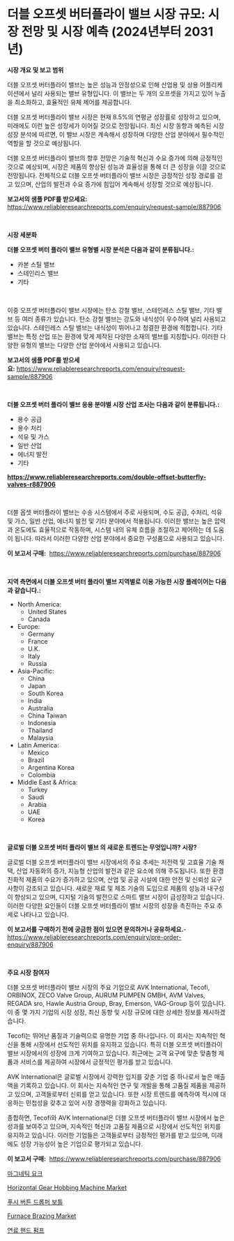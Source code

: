 <p><h1>더블 오프셋 버터플라이 밸브 시장 규모: 시장 전망 및 시장 예측 (2024년부터 2031년)</h1></p><p><strong>시장 개요 및 보고 범위</strong></p>
<p><p>더블 오프셋 버터플라이 밸브는 높은 성능과 안정성으로 인해 산업용 및 상용 어플리케이션에서 널리 사용되는 밸브 유형입니다. 이 밸브는 두 개의 오프셋을 가지고 있어 누출을 최소화하고, 효율적인 유체 제어를 제공합니다.</p><p>더블 오프셋 버터플라이 밸브 시장은 현재 8.5%의 연평균 성장률로 성장하고 있으며, 미래에도 이런 높은 성장세가 이어질 것으로 전망됩니다. 최신 시장 동향과 예측된 시장 성장 분석에 따르면, 이 밸브 시장은 계속해서 성장하며 다양한 산업 분야에서 필수적인 역할을 할 것으로 예상됩니다.</p><p>더블 오프셋 버터플라이 밸브의 향후 전망은 기술적 혁신과 수요 증가에 의해 긍정적인 것으로 예상되며, 시장은 제품의 향상된 성능과 효율성을 통해 더 큰 성장을 이끌 것으로 전망됩니다. 전체적으로 더블 오프셋 버터플라이 밸브 시장은 긍정적인 성장 경로를 걷고 있으며, 산업의 발전과 수요 증가에 힘입어 계속해서 성장할 것으로 예상됩니다.</p></p>
<p><strong>보고서의 샘플 PDF를 받으세요:</strong> <a href="https://www.reliableresearchreports.com/enquiry/request-sample/887906">https://www.reliableresearchreports.com/enquiry/request-sample/887906</a></p>
<p>&nbsp;</p>
<p><strong>시장 세분화</strong></p>
<p><strong>더블 오프셋 버터 플라이 밸브 유형별 시장 분석은 다음과 같이 분류됩니다.:</strong></p>
<p><ul><li>카본 스틸 밸브</li><li>스테인리스 밸브</li><li>기타</li></ul></p>
<p>&nbsp;</p>
<p><p>이중 오프셋 버터플라이 밸브 시장에는 탄소 강철 밸브, 스테인레스 스틸 밸브, 기타 밸브 등 여러 종류가 있습니다. 탄소 강철 밸브는 강도와 내식성이 우수하여 널리 사용되고 있습니다. 스테인레스 스틸 밸브는 내식성이 뛰어나고 청결한 환경에 적합합니다. 기타 밸브는 특정 산업 또는 환경에 맞게 제작된 다양한 소재의 밸브를 지칭합니다. 이러한 다양한 유형의 밸브는 다양한 산업 분야에서 사용되고 있습니다.</p></p>
<p><strong>보고서의 샘플 PDF를 받으세요:</strong>&nbsp;<a href="https://www.reliableresearchreports.com/enquiry/request-sample/887906">https://www.reliableresearchreports.com/enquiry/request-sample/887906</a></p>
<p>&nbsp;</p>
<p><strong> 더블 오프셋 버터 플라이 밸브 응용 분야별 시장 산업 조사는 다음과 같이 분류됩니다.:</strong></p>
<p><ul><li>용수 공급</li><li>용수 처리</li><li>석유 및 가스</li><li>일반 산업</li><li>에너지 발전</li><li>기타</li></ul></p>
<p><strong><a href="https://www.reliableresearchreports.com/double-offset-butterfly-valves-r887906">https://www.reliableresearchreports.com/double-offset-butterfly-valves-r887906</a></strong></p>
<p>&nbsp;</p>
<p><p>더블 옵셋 버터플라이 밸브는 수송 시스템에서 주로 사용되며, 수도 공급, 수처리, 석유 및 가스, 일반 산업, 에너지 발전 및 기타 분야에서 적용됩니다. 이러한 밸브는 높은 압력과 온도에도 효율적으로 작동하며, 시스템 내의 유체 흐름을 조절하고 제어하는 데 도움이 됩니다. 따라서 이러한 다양한 산업 분야에서 중요한 구성품으로 사용되고 있습니다.</p></p>
<p><strong>이 보고서 구매:</strong>&nbsp; <a href="https://www.reliableresearchreports.com/purchase/887906">https://www.reliableresearchreports.com/purchase/887906</a></p>
<p>&nbsp;</p>
<p><strong>지역 측면에서 더블 오프셋 버터 플라이 밸브 지역별로 이용 가능한 시장 플레이어는 다음과 같습니다.:</strong></p>
<p><ul>
    <li>
        North America:
        <ul>
            <li>United States</li>
            <li>Canada</li>
        </ul>
    </li>
    <li>
        Europe:
        <ul>
            <li>Germany</li>
            <li>France</li>
            <li>U.K.</li>
            <li>Italy</li>
            <li>Russia</li>
        </ul>
    </li>
    <li>
        Asia-Pacific:
        <ul>
            <li>China</li>
            <li>Japan</li>
            <li>South Korea</li>
            <li>India</li>
            <li>Australia</li>
            <li>China Taiwan</li>
            <li>Indonesia</li>
            <li>Thailand</li>
            <li>Malaysia</li>
        </ul>
    </li>
    <li>
        Latin America:
        <ul>
            <li>Mexico</li>
            <li>Brazil</li>
            <li>Argentina Korea</li>
            <li>Colombia</li>
        </ul>
    </li>
    <li>
        Middle East & Africa:
        <ul>
            <li>Turkey</li>
            <li>Saudi</li>
            <li>Arabia</li>
            <li>UAE</li>
            <li>Korea</li>
        </ul>
    </li>
    </ul></p>
<p>&nbsp;</p>
<p><strong>글로벌 더블 오프셋 버터 플라이 밸브 의 새로운 트렌드는 무엇입니까? 시장?</strong></p>
<p><p>글로벌 더블 오프셋 버터플라이 밸브 시장에서의 주요 추세는 저전력 및 고효율 기술 채택, 산업 자동화의 증가, 지능형 산업의 발전과 같은 요소에 의해 주도됩니다. 또한 환경 친화적 제품의 수요가 증가하고 있으며, 산업 및 공공 시설에 대한 안전 및 신뢰성 요구 사항이 강조되고 있습니다. 새로운 재료 및 제조 기술의 도입으로 제품의 성능과 내구성이 향상되고 있으며, 디지털 기술의 발전으로 스마트 밸브 시장이 급성장하고 있습니다. 이러한 다양한 요인들이 더블 오프셋 버터플라이 밸브 시장의 성장을 촉진하는 주요 추세로 나타나고 있습니다.</p></p>
<p><strong>이 보고서를 구매하기 전에 궁금한 점이 있으면 문의하거나 공유하세요.</strong>- <a href="https://www.reliableresearchreports.com/enquiry/pre-order-enquiry/887906">https://www.reliableresearchreports.com/enquiry/pre-order-enquiry/887906</a></p>
<p>&nbsp;</p>
<p><strong>주요 시장 참여자</strong></p>
<p><p>더블 오프셋 버터플라이 밸브 시장의 주요 기업으로 AVK International, Tecofi, ORBINOX, ZECO Valve Group, AURUM PUMPEN GMBH, AVM Valves, REGADA sro, Hawle Austria Group, Bray, Emerson, VAG-Group 등이 있습니다. 이 중 몇 가지 기업의 시장 성장, 최신 동향 및 시장 규모에 대한 상세한 정보를 제시하겠습니다.</p><p>Tecofi는 뛰어난 품질과 기술력으로 유명한 기업 중 하나입니다. 이 회사는 지속적인 혁신을 통해 시장에서 선도적인 위치를 유지하고 있습니다. 특히 더블 오프셋 버터플라이 밸브 시장에서의 성장에 크게 기여하고 있습니다. 최근에는 고객 요구에 맞춘 맞춤형 제품과 서비스를 제공하여 시장에서 긍정적인 평가를 받고 있습니다.</p><p>AVK International은 글로벌 시장에서 강력한 입지를 갖춘 기업 중 하나로서 높은 매출액을 기록하고 있습니다. 이 회사는 지속적인 연구 및 개발을 통해 고품질 제품을 제공하고 있으며, 고객들로부터 신뢰를 얻고 있습니다. 또한 시장 트렌드를 예측하여 적시에 대응하는 민첩성을 갖추고 있어 시장 경쟁력을 강화하고 있습니다.</p><p>종합하면, Tecofi와 AVK International은 더블 오프셋 버터플라이 밸브 시장에서 높은 성과를 보여주고 있으며, 지속적인 혁신과 고품질 제품으로 시장에서 선도적인 위치를 유지하고 있습니다. 이러한 기업들은 고객들로부터 긍정적인 평가를 받고 있으며, 미래에도 성장 가능성이 높은 기업으로 평가되고 있습니다.</p></p>
<p><strong>이 보고서 구매:</strong>&nbsp;&nbsp;<a href="https://www.reliableresearchreports.com/purchase/887906">https://www.reliableresearchreports.com/purchase/887906</a></p>
<p><p><a href="https://github.com/FelipeGrrady654556/Market-Research-Report-List-1/blob/main/967487323420.md">마그네틱 요크</a></p><p><a href="https://view.publitas.com/reportprime-1/horizontal-gear-hobbing-machine-market-trends-forecast-and-competitive-analysis-to-2031/">Horizontal Gear Hobbing Machine Market</a></p><p><a href="https://medium.com/@allisonkreiger/%EB%B2%84%ED%8A%BC-%EB%96%A8%EC%96%B4%EB%9C%A8%EB%A6%AC-%EC%98%AC%EB%A6%AC%EB%8A%94-%EB%B3%91-%EC%8B%9C%EC%9E%A5-%EA%B2%BD%EC%9F%81-%EB%B6%84%EC%84%9D-%EC%8B%9C%EC%9E%A5-%EB%8F%99%ED%96%A5-%EB%B0%8F-2031%EB%85%84%EA%B9%8C%EC%A7%80%EC%9D%98-%EC%A0%84%EB%A7%9D-44969a37770e">푸시 버튼 드롭퍼 보틀</a></p><p><a href="https://github.com/sofayahoo2023/Market-Research-Report-List-4/blob/main/furnace-brazing-market.md">Furnace Brazing Market</a></p><p><a href="https://medium.com/@sybleferry/%EC%97%B0%EB%A3%8C-%ED%95%B8%EB%93%9C-%ED%8E%8C%ED%94%84-%EC%8B%9C%EC%9E%A5-%EC%84%B1%EA%B3%B5%EC%A0%81%EC%9D%B8-%EB%B9%84%EC%A6%88%EB%8B%88%EC%8A%A4-%EC%A0%84%EB%9E%B5%EC%9D%98-%ED%95%B5%EC%8B%AC-2031%EB%85%84%EA%B9%8C%EC%A7%80-%EC%98%88%EC%B8%A1-41ea547e096e">연료 핸드 펌프</a></p></p>